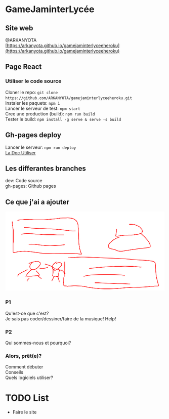 # GameJaminterLycée

## Site web 
@ARKANYOTA \
[https://arkanyota.github.io/gamejaminterlyceeheroku](https://arkanyota.github.io/gamejaminterlyceeheroku)

## Page React
### Utiliser le code source

Cloner le repo: `git clone https://github.com/ARKANYOTA/gamejaminterlyceeheroku.git` \
Instaler les paquets: `npm i` \
Lancer le serveur de test: `npm start` \
Cree une production (build): `npm run build` \
Tester le build: `npm install -g serve & serve -s build`

## Gh-pages deploy

Lancer le serveur: `npm run deploy` \
[La Doc Utiliser](https://create-react-app.dev/docs/deployment/#github-pages)

## Les differantes branches

dev: Code source \
gh-pages: Github pages

## Ce que j'ai a ajouter
![Unkown1](/README_Files/maket.png)

### P1
   Qu'est-ce que c'est? \
   Je sais pas coder/dessiner/faire de la musique! Help!
### P2
   Qui sommes-nous et pourquoi?
### Alors, prêt(e)?
   Comment débuter \
   Conseils \
   Quels logiciels utiliser?


# TODO List

- Faire le site